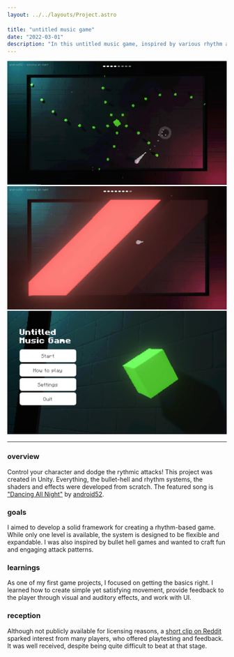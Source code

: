 ```yaml
---
layout: ../../layouts/Project.astro

title: "untitled music game"
date: "2022-03-01"
description: "In this untitled music game, inspired by various rhythm and bullet hell games, your goal is to survive until the end of the song while avoiding the rhythmical attack patterns."
---
```


![](../../media/projects/untitled-music-game_0_keep.webp)
![](../../media/projects/untitled-music-game_1_keep.webp)
![](../../media/projects/untitled-music-game_2_keep.webp)

---

### overview
Control your character and dodge the rythmic attacks! This project was created in Unity. Everything, the bullet-hell and rhythm systems, the shaders and effects were developed from scratch. The featured song is ["Dancing All Night"](https://www.youtube.com/watch?v=zBKKZQkMHlA) by <span class="avoidwrap">[android52](https://open.spotify.com/intl-de/artist/3D4WFT29xe0sfSkXNvpmRG).</span>

### goals
I aimed to develop a solid framework for creating a rhythm-based game. While only one level is available, the system is designed to be flexible and expandable. I was also inspired by bullet hell games and wanted to craft fun and engaging attack patterns.

### learnings
As one of my first game projects, I focused on getting the basics right. I learned how to create simple yet satisfying movement, provide feedback to the player through visual and auditory effects, and work with UI.

### reception
Although not publicly available for licensing reasons, a [short clip on Reddit](https://www.reddit.com/r/IndieGaming/comments/tz6vl9/sound_i_made_a_musicbullethellgame_inspired_by/) sparked interest from many players, who offered playtesting and feedback. It was well received, despite being quite difficult to beat at that stage.
